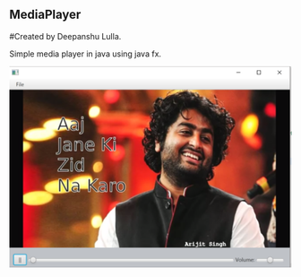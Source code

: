 ## MediaPlayer

#Created by Deepanshu Lulla.

Simple media player in java using java fx. 

![alt text][snap]

[snap]:https://github.com/deepanshululla/MediaPlayer/blob/master/Player/snap1.PNG "MediaPlayer playing one of my favourite songs"




